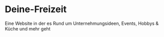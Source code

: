 # Deine-Freizeit
Eine Website in der es Rund um Unternehmungsideen, Events, Hobbys &amp; Küche und mehr geht
